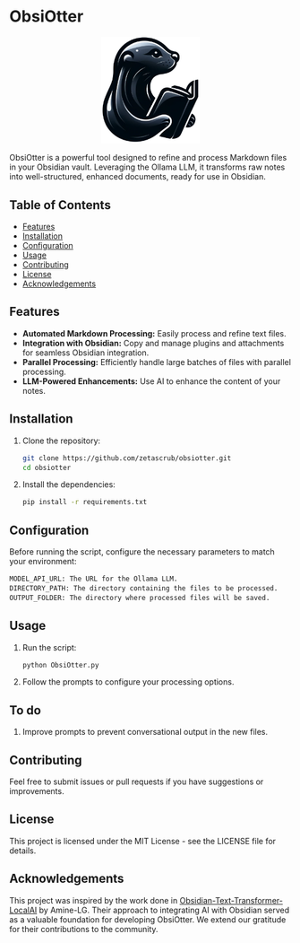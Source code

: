 # ObsiOtter

<div align="center">
    <img src="./assets/logo.png" alt="ObsiOtter Logo" width="35%"/>
</div>

ObsiOtter is a powerful tool designed to refine and process Markdown files in your Obsidian vault. Leveraging the Ollama LLM, it transforms raw notes into well-structured, enhanced documents, ready for use in Obsidian.

## Table of Contents
- [Features](#features)
- [Installation](#installation)
- [Configuration](#configuration)
- [Usage](#usage)
- [Contributing](#contributing)
- [License](#license)
- [Acknowledgements](#acknowledgements)

## Features
- **Automated Markdown Processing:** Easily process and refine text files.
- **Integration with Obsidian:** Copy and manage plugins and attachments for seamless Obsidian integration.
- **Parallel Processing:** Efficiently handle large batches of files with parallel processing.
- **LLM-Powered Enhancements:** Use AI to enhance the content of your notes.

## Installation

1. Clone the repository:
   ```bash
   git clone https://github.com/zetascrub/obsiotter.git
   cd obsiotter
   ```
2. Install the dependencies:
   ```bash
   pip install -r requirements.txt
   ```

## Configuration

Before running the script, configure the necessary parameters to match your environment:

```bash
MODEL_API_URL: The URL for the Ollama LLM.
DIRECTORY_PATH: The directory containing the files to be processed.
OUTPUT_FOLDER: The directory where processed files will be saved.
```

## Usage

1. Run the script:
   ```bash
   python ObsiOtter.py
   ```

2. Follow the prompts to configure your processing options.

## To do

1. Improve prompts to prevent conversational output in the new files.

## Contributing

Feel free to submit issues or pull requests if you have suggestions or improvements.

## License

This project is licensed under the MIT License - see the LICENSE file for details.

## Acknowledgements

This project was inspired by the work done in [Obsidian-Text-Transformer-LocalAI](https://github.com/Amine-LG/Obsidian-Text-Transformer-LocalAI) by Amine-LG. Their approach to integrating AI with Obsidian served as a valuable foundation for developing ObsiOtter. We extend our gratitude for their contributions to the community.
